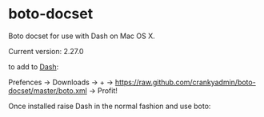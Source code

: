 boto-docset
===========

Boto docset for use with Dash on Mac OS X. 

Current version: 2.27.0

to add to [Dash](http://itunes.apple.com/gb/app/dash-docs-snippets/id458034879?mt=12):

Prefences -> Downloads -> + -> https://raw.github.com/crankyadmin/boto-docset/master/boto.xml -> Profit!

Once installed raise Dash in the normal fashion and use boto:
